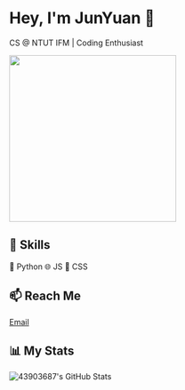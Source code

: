 # Hey, I'm JunYuan 👋

CS @ NTUT IFM | Coding Enthusiast

<img src="https://github.com/JunYuan/JunYuan/blob/main/load.gif" width="300" />

## 🔧 Skills
🐍 Python  🌐 JS  🎨 CSS

## 📫 Reach Me
[Email](mailto:aa346851243903687@gmail.com)

## 📊 My Stats
![43903687's GitHub Stats](https://github-readme-stats.vercel.app/api?username=43903687&show_icons=true&theme=dark)

